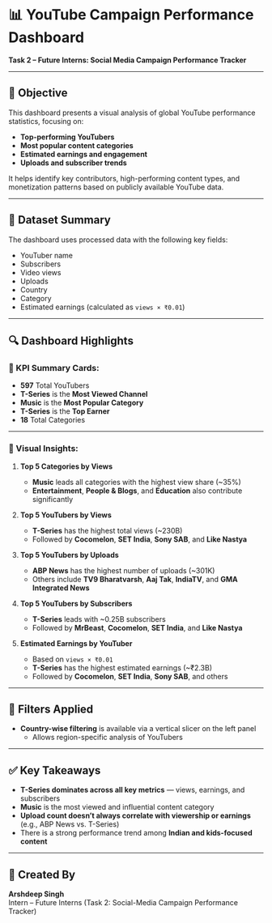 # 📊 YouTube Campaign Performance Dashboard 
**Task 2 – Future Interns: Social Media Campaign Performance Tracker**

---

## 🧠 Objective

This dashboard presents a visual analysis of global YouTube performance statistics, focusing on:
- **Top-performing YouTubers**
- **Most popular content categories**
- **Estimated earnings and engagement**
- **Uploads and subscriber trends**

It helps identify key contributors, high-performing content types, and monetization patterns based on publicly available YouTube data.

---

## 📁 Dataset Summary

The dashboard uses processed data with the following key fields:
- YouTuber name
- Subscribers
- Video views
- Uploads
- Country
- Category
- Estimated earnings (calculated as `views × ₹0.01`)

---

## 🔍 Dashboard Highlights

### 🔹 KPI Summary Cards:
- **597** Total YouTubers
- **T-Series** is the **Most Viewed Channel**
- **Music** is the **Most Popular Category**
- **T-Series** is the **Top Earner**
- **18** Total Categories

---

### 🔸 Visual Insights:

1. **Top 5 Categories by Views**
   - **Music** leads all categories with the highest view share (~35%)
   - **Entertainment**, **People & Blogs**, and **Education** also contribute significantly

2. **Top 5 YouTubers by Views**
   - **T-Series** has the highest total views (~230B)
   - Followed by **Cocomelon**, **SET India**, **Sony SAB**, and **Like Nastya**

3. **Top 5 YouTubers by Uploads**
   - **ABP News** has the highest number of uploads (~301K)
   - Others include **TV9 Bharatvarsh**, **Aaj Tak**, **IndiaTV**, and **GMA Integrated News**

4. **Top 5 YouTubers by Subscribers**
   - **T-Series** leads with ~0.25B subscribers
   - Followed by **MrBeast**, **Cocomelon**, **SET India**, and **Like Nastya**

5. **Estimated Earnings by YouTuber**
   - Based on `views × ₹0.01`
   - **T-Series** has the highest estimated earnings (~₹2.3B)
   - Followed by **Cocomelon**, **SET India**, **Sony SAB**, and others

---

## 📌 Filters Applied

- **Country-wise filtering** is available via a vertical slicer on the left panel
  - Allows region-specific analysis of YouTubers

---

## ✅ Key Takeaways

- **T-Series dominates across all key metrics** — views, earnings, and subscribers
- **Music** is the most viewed and influential content category
- **Upload count doesn’t always correlate with viewership or earnings** (e.g., ABP News vs. T-Series)
- There is a strong performance trend among **Indian and kids-focused content**

---

## 📅 Created By

**Arshdeep Singh**  
Intern – Future Interns (Task 2: Social-Media Campaign Performance Tracker)  

